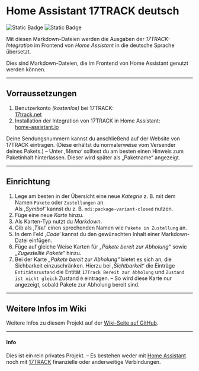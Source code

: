 # Home Assistant 17TRACK deutsch


![Static Badge](https://img.shields.io/badge/Home_Assistant-2024.10.0-3BC5F3?logo=homeassistant&logoColor=white&logoSize=auto&label=Home%20Assistant&labelColor=3BC5F3&color=grey) ![Static Badge](https://img.shields.io/badge/17-TRACK-FF8C00?logoSize=auto&labelColor=FF8C00&color=003A9B&)


Mit diesen Markdown-Dateien werden die Ausgaben der _17TRACK-Integration_ im Frontend von _Home Assistant_ in die deutsche Sprache übersetzt.

Dies sind Markdown-Dateien, die im Frontend von Home Assistant genutzt werden können.

---

## Vorraussetzungen
1. Benutzerkonto _(kostenlos)_ bei 17TRACK:  
   [17track.net](https://www.17track.net/de)
1. Installation der Integration von 17TRACK in Home Assistant:  
   [home-assistant.io](https://www.home-assistant.io/integrations/seventeentrack/)

Deine Sendungsnummern kannst du anschließend auf der Website von 17TRACK eintragen. (Diese erhältst du normalerweise vom Versender deines Pakets.) – Unter _‚Memo‘_ solltest du am besten einen Hinweis zum Paketinhalt hinterlassen. Dieser wird später als „Paketname“ angezeigt.

---

## Einrichtung
1. Lege am besten in der Übersicht eine neue _Kategrie_ z. B. mit dem Namen ``Pakete`` oder ``Zustellungen`` an.  
   Als _‚Symbol‘_ kannst du z. B. ``mdi:package-variant-closed`` nutzen.
1. Füge eine neue _Karte_ hinzu.
1. Als Karten-Typ nutzt du _Markdown_.
1. Gib als _‚Titel‘_ einen sprechenden Namen wie ``Pakete in Zustellung`` an.
1. In dem Feld _‚Code‘_ kannst du den gewünschten Inhalt einer Markdown-Datei einfügen.
1. Füge auf gleiche Weise Karten für _„Pakete bereit zur Abholung“_ sowie _„Zugestellte Pakete“_ hinzu.
1. Bei der Karte _„Pakete bereit zur Abholung“_ bietet es sich an, die Sichbarkeit einzuschränken. Hierzu bei _‚Sichtbarkeit‘_ die Einträge ``Entitätszustand`` die Entität ``17Track Bereit zur Abholung`` und ``Zustand ist nicht gleich`` Zustand ``0`` eintragen. – So wird diese Karte nur angezeigt, sobald Pakete zur Abholung bereit sind.

---

## Weitere Infos im Wiki
Weitere Infos zu diesem Projekt auf der [Wiki-Seite auf GitHub](https://github.com/KLiNG0NE/Home_Assistant_17TRACK_deutsch/wiki).

---

#### Info
Dies ist ein rein privates Projekt. – Es bestehen weder mit [Home Assistant](https://www.home-assistant.io/) noch mit [17TRACK](https://www.17track.net/de) finanzielle oder anderweitige Verbindungen.
